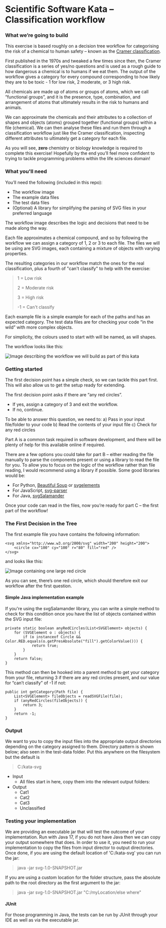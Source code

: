 # Scientific Software Kata – Classification workflow
### What we’re going to build
This exercise is based roughly on a decision tree workflow for categorising the risk of a chemical to human safety – known as the [Cramer classification](https://doi.org/10.1016/S0015-6264(76)80522-6).

First published in the 1970s and tweaked a few times since then, the Cramer classification is a series of yes/no questions and is used as a rough guide to how dangerous a chemical is to humans if we eat them. The output of the workflow gives a category for every compound corresponding to how likely they are to be toxic - 1 for low risk, 2 moderate, or 3 high risk.

All chemicals are made up of atoms or groups of atoms, which we call “functional groups”, and it is the presence, type, combination, and arrangement of atoms that ultimately results in the risk to humans and animals.

We can approximate the chemicals and their attributes to a collection of shapes and objects (atoms) grouped together (functional groups) within a file (chemical). We can then analyse these files and run them through a classification workflow just like the Cramer classification, inspecting different attributes to ultimately get a category for each file.

As you will see, **zero** chemistry or biology knowledge is required to complete this exercise! Hopefully by the end you’ll feel more confident to trying to tackle programming problems within the life sciences domain!

### What you'll need
You’ll need the following (included in this repo):
*	The workflow image
*	The example data files
*	The test data files
*	(Optional) A library for simplifying the parsing of SVG files in your preferred language

The workflow image describes the logic and decisions that need to be made along the way.

Each file approximates a chemical compound, and so by following the workflow we can assign a category of 1, 2 or 3 to each file. The files we will be using are SVG images, each containing a mixture of objects with varying properties.

The resulting categories in our workflow match the ones for the real classification, plus a fourth of "can't classify" to help with the exercise:

> 1 = Low risk
> 
> 2 = Moderate risk
> 
> 3 = High risk
> 
> -1 = Can't classify

Each example file is a simple example for each of the paths and has an expected category. The test data files are for checking your code “in the wild” with more complex objects.

For simplicity, the colours used to start with will be named, as will shapes.

The workflow looks like this:

![Image describing the workflow we will build as part of this kata](workflow.jpg)

### Getting started
The first decision point has a simple check, so we can tackle this part first. This will also allow us to get the setup ready for extending.

The first decision point asks if there are “any red circles”.
*	If yes, assign a category of 3 and exit the workflow.
*	If no, continue.

To be able to answer this question, we need to:
a)	Pass in your input file/folder to your code
b)	Read the contents of your input file
c)	Check for any red circles

Part A is a common task required in software development, and there will be plenty of help for this available online if required.

There are a few options you could take for part B – either reading the file manually to parse the components present or using a library to read the file for you. To allow you to focus on the logic of the workflow rather than file reading, I would recommend using a library if possible. Some good libraries would be:
*	For Python, [Beautiful Soup](https://pypi.org/project/beautifulsoup4/) or [svgelements](https://pypi.org/project/svgelements/)
*	For JavaScript, [svg-parser](https://www.npmjs.com/package/svg-parser)
*	For Java, [svgSalamander](https://central.sonatype.com/artifact/guru.nidi.com.kitfox/svgSalamander)

Once your code can read in the files, now you’re ready for part C – the first part of the workflow!

### The First Decision in the Tree
The first example file you have contains the following information:

```
<svg xmlns="http://www.w3.org/2000/svg" width="200" height="200">
	<circle cx="100" cy="100" r="80" fill="red" />
</svg>
```
and looks like this:

![Image containing one large red circle](test-data/red_circle-III.svg)

As you can see, there’s one red circle, which should therefore exit our workflow after the first question.

#### Simple Java implementation example
If you're using the svgSalamander library, you can write a simple method to check for this condition once you have the list of objects contained within the SVG input file:

```
private static boolean anyRedCircles(List<SVGElement> objects) {
	for (SVGElement o : objects) {
		if (o instanceof Circle && Color.RED.equals(o.getPresAbsolute("fill").getColorValue())) {
			return true;
		}
	}
	return false;
}
```

This method can then be hooked into a parent method to get your category from your file, returning 3 if there are any red circles present, and our value for “can’t classify” of -1 if not:
```
public int getCategory(Path file) {
	List<SVGElement> fileObjects = readSVGFile(file);
	if (anyRedCircles(fileObjects)) {
		return 3;
	}
	return -1;
}
```

### Output
We want to you to copy the input files into the appropriate output directories depending on the category assigned to them.
Directory pattern is shown below; also seen in the test-data folder. Put this anywhere on the filesystem but the default is
> C:/kata-svg
* Input
	* All files start in here, copy them into the relevant output folders:
* Output
	* Cat1
	* Cat2
	* Cat3
	* Unclassified

### Testing your implementation
We are providing an executable jar that will test the outcome of your implementation.
Run with Java 17, if you do not have Java then we can copy your output somewhere that does.
In order to use it, you need to run your implementation to copy the files from input director to output directories.
Once done, if you are using the default location of 'C:/kata-svg' you can run the jar:
> java -jar svg-1.0-SNAPSHOT.jar
> 
If you are using a custom location for the folder structure, pass the absolute path to the root directory as the first argument to the jar:
> java -jar svg-1.0-SNAPSHOT.jar "C:/myLocation/else where"
> 
#### JUnit
For those programming in Java, the tests can be run by JUnit through your IDE as well as via the executable jar. 
